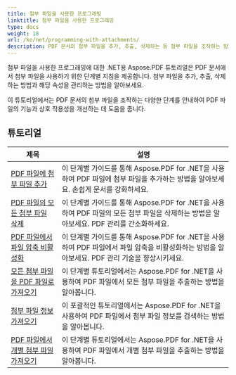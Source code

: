 ```yaml
---
title: 첨부 파일을 사용한 프로그래밍
linktitle: 첨부 파일을 사용한 프로그래밍
type: docs
weight: 18
url: /ko/net/programming-with-attachments/
description: PDF 문서의 첨부 파일을 추가, 추출, 삭제하는 등 첨부 파일을 조작하는 방법을 알아보고, 이를 통해 PDF 파일의 기능을 개선해 보세요.
---
```

첨부 파일을 사용한 프로그래밍에 대한 .NET용 Aspose.PDF 튜토리얼은 PDF 문서에서 첨부 파일을 사용하기 위한 단계별 지침을 제공합니다. 첨부 파일을 추가, 추출, 삭제하는 방법과 해당 속성을 관리하는 방법을 알아보세요.

이 튜토리얼에서는 PDF 문서의 첨부 파일을 조작하는 다양한 단계를 안내하여 PDF 파일의 기능과 상호 작용성을 개선하는 데 도움을 줍니다.

## 튜토리얼
| 제목 | 설명 |
| --- | --- | 
| [PDF 파일에 첨부 파일 추가](./add-attachment/) | 이 단계별 가이드를 통해 Aspose.PDF for .NET을 사용하여 PDF 파일에 첨부 파일을 추가하는 방법을 알아보세요. 손쉽게 문서를 강화하세요. |  
| [PDF 파일의 모든 첨부 파일 삭제](./delete-all-attachments/) | 이 단계별 가이드를 통해 Aspose.PDF for .NET을 사용하여 PDF 파일의 모든 첨부 파일을 삭제하는 방법을 알아보세요. PDF 관리를 간소화하세요. |  
| [PDF 파일에서 파일 압축 비활성화](./disable-files-compression/) | 이 단계별 가이드를 통해 Aspose.PDF for .NET을 사용하여 PDF 파일에서 파일 압축을 비활성화하는 방법을 알아보세요. PDF 관리 기술을 향상시키세요. |  
| [모든 첨부 파일을 PDF 파일로 가져오기](./get-all-the-attachments/) | 이 단계별 튜토리얼에서는 Aspose.PDF for .NET을 사용하여 PDF 파일에서 모든 첨부 파일을 추출하는 방법을 알아봅니다. |  
| [첨부 파일 정보 가져오기](./get-attachment-info/) | 이 포괄적인 튜토리얼에서는 Aspose.PDF for .NET을 사용하여 PDF 파일에서 첨부 파일 정보를 검색하는 방법을 알아봅니다. |  
| [PDF 파일에서 개별 첨부 파일 가져오기](./get-individual-attachment/) | 이 단계별 튜토리얼에서는 Aspose.PDF for .NET을 사용하여 PDF 파일에서 개별 첨부 파일을 추출하는 방법을 알아봅니다.  |  